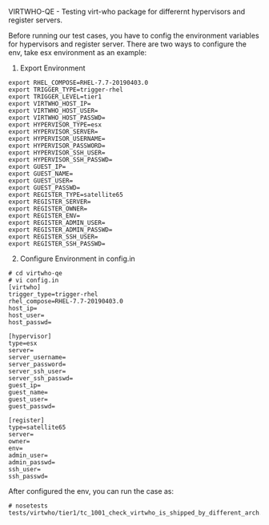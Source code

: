 VIRTWHO-QE - Testing virt-who package for differernt hypervisors and register servers.  

Before running our test cases, you have to config the environment variables for hypervisors and register server.
There are two ways to configure the env, take esx environment as an example:  
1. Export Environment  
```
export RHEL_COMPOSE=RHEL-7.7-20190403.0
export TRIGGER_TYPE=trigger-rhel
export TRIGGER_LEVEL=tier1
export VIRTWHO_HOST_IP=
export VIRTWHO_HOST_USER=
export VIRTWHO_HOST_PASSWD=
export HYPERVISOR_TYPE=esx
export HYPERVISOR_SERVER=
export HYPERVISOR_USERNAME=
export HYPERVISOR_PASSWORD=
export HYPERVISOR_SSH_USER=
export HYPERVISOR_SSH_PASSWD=
export GUEST_IP=
export GUEST_NAME=
export GUEST_USER=
export GUEST_PASSWD=
export REGISTER_TYPE=satellite65
export REGISTER_SERVER=
export REGISTER_OWNER=
export REGISTER_ENV=
export REGISTER_ADMIN_USER=
export REGISTER_ADMIN_PASSWD=
export REGISTER_SSH_USER=
export REGISTER_SSH_PASSWD=
```

2. Configure Environment in config.in  
```
# cd virtwho-qe
# vi config.in
[virtwho]
trigger_type=trigger-rhel
rhel_compose=RHEL-7.7-20190403.0
host_ip=
host_user=
host_passwd=

[hypervisor]
type=esx
server=
server_username=
server_password=
server_ssh_user=
server_ssh_passwd=
guest_ip=
guest_name=
guest_user=
guest_passwd=

[register]
type=satellite65
server=
owner=
env=
admin_user=
admin_passwd=
ssh_user=
ssh_passwd=
```

After configured the env, you can run the case as:  
```
# nosetests tests/virtwho/tier1/tc_1001_check_virtwho_is_shipped_by_different_arch.py
```
